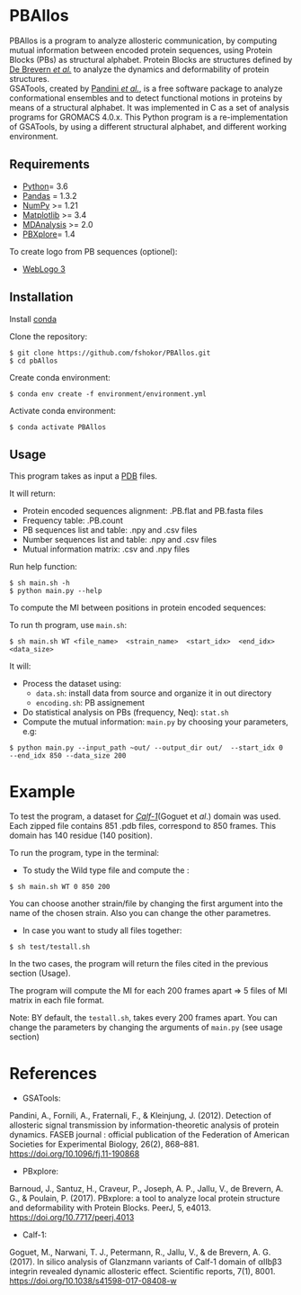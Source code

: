 # PBAllos

PBAllos is a program to analyze allosteric communication, by computing mutual information between encoded protein sequences, using Protein Blocks (PBs) as structural alphabet. Protein Blocks are structures defined by [De Brevern *et al.*](https://www.ncbi.nlm.nih.gov/pubmed/11025540) to analyze the dynamics and deformability of protein structures.   
GSATools, created by [Pandini *et al.*](https://academic.oup.com/bioinformatics/article/29/16/2053/200020), is a free software package to analyze conformational ensembles and to detect functional motions in proteins by means of a structural alphabet. It was implemented in C as a set of analysis programs for GROMACS 4.0.x.
This Python program is a re-implementation of GSATools, by using a different structural alphabet, and different working environment.

## Requirements

- [Python](https://www.python.org/)= 3.6
- [Pandas](https://pandas.pydata.org/) = 1.3.2
- [NumPy](https://numpy.org/) >= 1.21
- [Matplotlib](http://matplotlib.org/) >= 3.4
- [MDAnalysis](https://code.google.com/p/mdanalysis/) >= 2.0
- [PBXplore](https://pbxplore.readthedocs.io/en/latest/)= 1.4

To create logo from PB sequences (optionel):

- [WebLogo 3](http://weblogo.threeplusone.com/)


## Installation


Install [conda](https://conda.io/projects/conda/en/latest/user-guide/install/index.html)

Clone the repository:

```shell
$ git clone https://github.com/fshokor/PBAllos.git
$ cd pbAllos
```

Create conda environment:

```shell
$ conda env create -f environment/environment.yml
```

Activate conda environment:

```shell
$ conda activate PBAllos
```


## Usage

This program takes as input a [PDB](http://www.wwpdb.org/documentation/file-format) files.

It will return:
- Protein encoded sequences alignment: .PB.flat and PB.fasta files  
- Frequency table: .PB.count
- PB sequences list and table: .npy and .csv files
- Number sequences list and table: .npy and .csv files 
- Mutual information matrix: .csv and .npy files 
 
 Run help function:
 ```shell
$ sh main.sh -h
$ python main.py --help 
```

To compute the MI between positions in protein encoded sequences:

To run th program, use `main.sh`:

```shell
$ sh main.sh WT <file_name>  <strain_name>  <start_idx>  <end_idx>  <data_size>
```
It will: 

* Process the dataset using:
   * `data.sh`: install data from source and organize it in out directory
   * `encoding.sh`: PB assignement 
* Do statistical analysis on PBs (frequency, Neq): `stat.sh` 
* Compute the mutual information: `main.py`  by choosing your parameters, e.g:

```shell
$ python main.py --input_path ~out/ --output_dir out/  --start_idx 0  --end_idx 850 --data_size 200
```

# Example

To test the program, a dataset for [*Calf-1*](https://www.dsimb.inserm.fr/~debrevern/Calf-1Projekt/)(Goguet et *al*.) domain was used.
Each zipped file contains 851 .pdb files, correspond to 850 frames. This domain has 140 residue (140 position).

To run the program, type in the terminal:

* To study the Wild type file and compute the :
```shell
$ sh main.sh WT 0 850 200
```
You can choose another strain/file by changing the first argument into the name of the chosen strain. Also you can change the other parametres. 

* In case you want to study all files together:
```shell
$ sh test/testall.sh
```

In the two cases, the program will return the files cited in the previous section (Usage).

The program will compute the MI for each 200 frames apart => 5 files of MI matrix in each file format.

Note: BY default, the `testall.sh`, takes every 200 frames apart. You can change the parameters by changing the arguments of `main.py` (see usage section)


# References 

* GSATools: 

Pandini, A., Fornili, A., Fraternali, F., & Kleinjung, J. (2012). Detection of allosteric signal transmission by information-theoretic analysis of protein dynamics. FASEB journal : official publication of the Federation of American Societies for Experimental Biology, 26(2), 868–881. https://doi.org/10.1096/fj.11-190868


* PBxplore: 

Barnoud, J., Santuz, H., Craveur, P., Joseph, A. P., Jallu, V., de Brevern, A. G., & Poulain, P. (2017). PBxplore: a tool to analyze local protein structure and deformability with Protein Blocks. PeerJ, 5, e4013. https://doi.org/10.7717/peerj.4013


* Calf-1:

Goguet, M., Narwani, T. J., Petermann, R., Jallu, V., & de Brevern, A. G. (2017). In silico analysis of Glanzmann variants of Calf-1 domain of αIIbβ3 integrin revealed dynamic allosteric effect. Scientific reports, 7(1), 8001. https://doi.org/10.1038/s41598-017-08408-w


